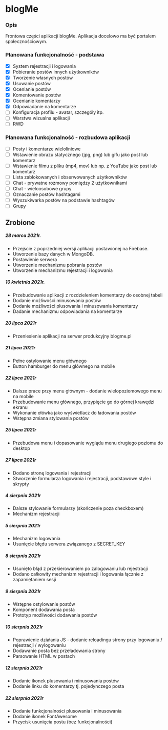 #  blogMe
### Opis
Frontowa części aplikacji blogMe. Aplikacja docelowo ma być portalem społecznościowym.

### Planowana funkcjonalność - podstawa
- [x] System rejestracji i logowania
- [x] Pobieranie postów innych użytkowników
- [x] Tworzenie własnych postów
- [x] Usuwanie postów
- [x] Ocenianie postów
- [x] Komentowanie postów
- [x] Ocenianie komentarzy
- [x] Odpowiadanie na komentarze
- [ ] Konfiguracja profilu - avatar, szczegóły itp.
- [ ] Warstwa wizualna aplikacji
- [ ] RWD

### Planowana funkcjonalność - rozbudowa aplikacji
- [ ] Posty i komentarze wieloliniowe
- [ ] Wstawienie obrazu statycznego (jpg, png) lub gifu jako post lub komentarz
- [ ] Wstawienie filmu z pliku (mp4, mov) lub np. z YouTube jako post lub komentarz
- [ ] Lista zablokowanych i obserwowanych użytkowników
- [ ] Chat - prywatne rozmowy pomiędzy 2 użytkownikami
- [ ] Chat - wieloosobowe grupy
- [ ] Oznaczanie postów hashtagami
- [ ] Wyszukiwarka postów na podstawie hashtagów
- [ ] Grupy

## Zrobione
##### 28 marca 2021r.
* Przejście z poprzedniej wersji aplikacji postawionej na Firebase.
* Utworzenie bazy danych w MongoDB.
* Postawienie serwera
* Utworzenie mechanizmu pobrania postów
* Utworzenie mechanizmu rejestracji i logowania

##### 10 kwietnia 2021r.
* Przebudowanie aplikacji z rozdzieleniem komentarzy do osobnej tabeli
* Dodanie możliwości minusowania postów
* Dodanie możliwości plusowania i minusowania komentarzy
* Dadanie mechanizmu odpowiadania na komentarze

##### 20 lipca 2021r
* Przeniesienie aplikacji na serwer produkcyjny blogme.pl

##### 21 lipca 2021r
* Pełne ostylowanie menu głównego
* Button hamburger do menu głównego na mobile

##### 22 lipca 2021r
* Dalsze prace przy menu głównym - dodanie wielopoziomowego menu na mobile
* Przebudowanie menu głównego, przypięcie go do górnej krawędzi ekranu
* Wykonanie ołówka jako wyświetlacz do ładowania postów
* Wstępna zmiana stylowania postów

##### 25 lipca 2021r
* Przebudowa menu i dopasowanie wyglądu menu drugiego poziomu do desktop

##### 27 lipca 2021r
* Dodano stronę logowania i rejestracji
* Stworzenie formularza logowania i rejestracji, podstawowe style i skrypty

##### 4 sierpnia 2021r
* Dalsze stylowanie formularzy (skończenie poza checkboxem)
* Mechanizm rejestracji

##### 5 sierpnia 2021r
* Mechanizm logowania
* Usunięcie błędu serwera związanego z SECRET_KEY

##### 8 sierpnia 2021r
* Usunięto błąd z przekierowaniem po zalogowaniu lub rejestracji
* Dodano całkowity mechanizm rejestracji i logowania łącznie z zapamiętaniem sesji

##### 9 sierpnia 2021r
* Wstępne ostylowanie postów
* Komponent dodawania posta
* Prototyp możliwości dodawania postów

##### 10 sierpnia 2021r
* Poprawienie działania JS - dodanie reloadingu strony przy logowaniu / rejestracji / wylogowaniu
* Dodawanie posta bez przeładowania strony
* Parsowanie HTML w postach

##### 12 sierpnia 2021r
* Dodanie ikonek plusowania i minusowania postów
* Dodanie linku do komentarzy tj. pojedynczego posta

##### 22 sierpnia 2021r
* Dodanie funkcjonalności plusowania i minusowania
* Dodanie ikonek FontAwesome
* Przycisk usunięcia postu (bez funkcjonalności)